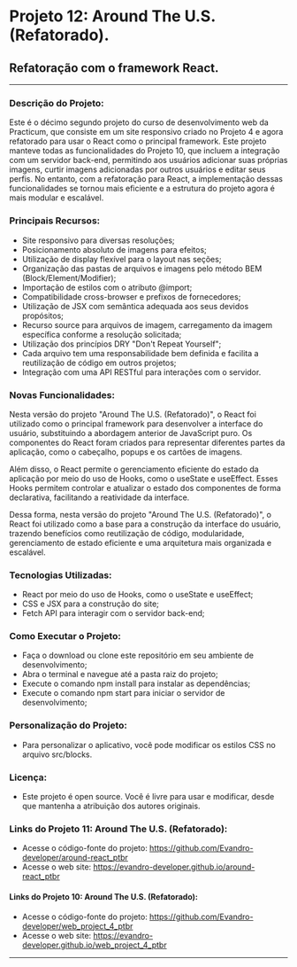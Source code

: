 # Projeto 12: Around The U.S. (Refatorado).

## Refatoração com o framework React.

---

### Descrição do Projeto:
Este é o décimo segundo projeto do curso de desenvolvimento web da Practicum, que consiste em um site responsivo criado no Projeto 4 e agora refatorado para usar o React como o principal framework. Este projeto manteve todas as funcionalidades do Projeto 10, que incluem a integração com um servidor back-end, permitindo aos usuários adicionar suas próprias imagens, curtir imagens adicionadas por outros usuários e editar seus perfis. No entanto, com a refatoração para React, a implementação dessas funcionalidades se tornou mais eficiente e a estrutura do projeto agora é mais modular e escalável.

### Principais Recursos:
- Site responsivo para diversas resoluções;
- Posicionamento absoluto de imagens para efeitos;
- Utilização de display flexível para o layout nas seções;
- Organização das pastas de arquivos e imagens pelo método BEM (Block/Element/Modifier);
- Importação de estilos com o atributo @import;
- Compatibilidade cross-browser e prefixos de fornecedores;
- Utilização de JSX com semântica adequada aos seus devidos propósitos;
- Recurso source para arquivos de imagem, carregamento da imagem específica conforme a resolução solicitada;
- Utilização dos princípios DRY "Don't Repeat Yourself";
- Cada arquivo tem uma responsabilidade bem definida e facilita a reutilização de código em outros projetos;
- Integração com uma API RESTful para interações com o servidor.

### Novas Funcionalidades:
Nesta versão do projeto "Around The U.S. (Refatorado)", o React foi utilizado como o principal framework para desenvolver a interface do usuário, substituindo a abordagem anterior de JavaScript puro. Os componentes do React foram criados para representar diferentes partes da aplicação, como o cabeçalho, popups e os cartões de imagens.

Além disso, o React permite o gerenciamento eficiente do estado da aplicação por meio do uso de Hooks, como o useState e useEffect. Esses Hooks permitem controlar e atualizar o estado dos componentes de forma declarativa, facilitando a reatividade da interface.

Dessa forma, nesta versão do projeto "Around The U.S. (Refatorado)", o React foi utilizado como a base para a construção da interface do usuário, trazendo benefícios como reutilização de código, modularidade, gerenciamento de estado eficiente e uma arquitetura mais organizada e escalável.

### Tecnologias Utilizadas:
- React por meio do uso de Hooks, como o useState e useEffect;
- CSS e JSX para a construção do site;
- Fetch API para interagir com o servidor back-end;

### Como Executar o Projeto:
- Faça o download ou clone este repositório em seu ambiente de desenvolvimento;
- Abra o terminal e navegue até a pasta raiz do projeto;
- Execute o comando npm install para instalar as dependências;
- Execute o comando npm start para iniciar o servidor de desenvolvimento;

### Personalização do Projeto:
- Para personalizar o aplicativo, você pode modificar os estilos CSS no arquivo src/blocks.

### Licença:
- Este projeto é open source. Você é livre para usar e modificar, desde que mantenha a atribuição dos autores originais.

### Links do Projeto 11: Around The U.S. (Refatorado):
- Acesse o código-fonte do projeto: https://github.com/Evandro-developer/around-react_ptbr
- Acesse o web site: https://evandro-developer.github.io/around-react_ptbr

#### Links do Projeto 10: Around The U.S. (Refatorado):
- Acesse o código-fonte do projeto: https://github.com/Evandro-developer/web_project_4_ptbr
- Acesse o web site: https://evandro-developer.github.io/web_project_4_ptbr

---

